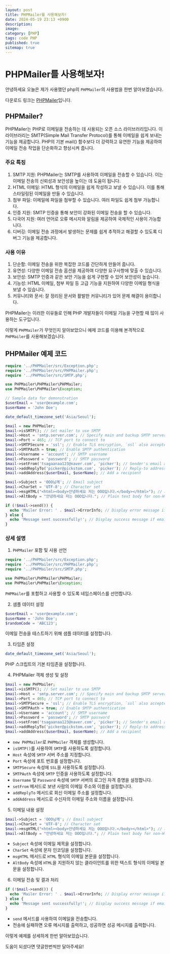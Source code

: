 ```yaml
---
layout: post
title: PHPMailer를 사용해보자!
date: 2024-05-19 23:13 +0900
description: 
image:
category: [PHP]
tags: code PHP
published: true
sitemap: true
---
```


# PHPMailer를 사용해보자!

안녕하세요 오늘은 제가 사용했던 php의 `PHPMailer`의 사용법을 한번 알아보겠습니다.

다운로드 링크는 [PHPMailer](https://github.com/PHPMailer/PHPMailer)입니다.

## PHPMailer?

PHPMailer는 PHP로 이메일을 전송하는 데 사용되는 오픈 소스 라이브러리입니다. 이 라이브러리는 SMTP(Simple Mail Transfer Protocol)를 통해 이메일을 쉽게 보내는 기능을 제공합니다. PHP의 기본 mail() 함수보다 더 강력하고 유연한 기능을 제공하여 이메일 전송 작업을 단순화하고 향상시켜 줍니다.

### 주요 특징

1. SMTP 지원: PHPMailer는 SMTP를 사용하여 이메일을 전송할 수 있습니다. 이는 이메일 전송의 신뢰성과 보안성을 높이는 데 도움이 됩니다.
2. HTML 이메일: HTML 형식의 이메일을 쉽게 작성하고 보낼 수 있습니다. 이를 통해 스타일링된 이메일을 만들 수 있습니다.
3. 첨부 파일: 이메일에 파일을 첨부할 수 있습니다. 여러 파일도 쉽게 첨부 가능합니다.
4. 인증 지원: SMTP 인증을 통해 보안이 강화된 이메일 전송을 할 수 있습니다.
5. 다국어 지원: 여러 언어로 오류 메시지와 알림을 제공하여 국제적인 사용이 가능합니다.
6. 디버깅: 이메일 전송 과정에서 발생하는 문제를 쉽게 추적하고 해결할 수 있도록 디버그 기능을 제공합니다.

### 사용 이유

1. 단순함: 이메일 전송을 위한 복잡한 코드를 간단하게 만들어 줍니다.
2. 유연성: 다양한 이메일 전송 옵션을 제공하여 다양한 요구사항에 맞출 수 있습니다.
3. 보안성: SMTP 인증과 같은 보안 기능을 쉽게 구현할 수 있어 보안성이 높습니다.
4. 기능성: HTML 이메일, 첨부 파일 등 고급 기능을 지원하여 다양한 이메일 형식을 보낼 수 있습니다.
5. 커뮤니티와 문서: 잘 정리된 문서와 활발한 커뮤니티가 있어 문제 해결이 용이합니다.

PHPMailer는 이러한 이유들로 인해 PHP 개발자들이 이메일 기능을 구현할 때 많이 사용하는 도구입니다.

이렇게 `PHPMailer`가 무엇인지 알아보았으니 예제 코드를 이용해 본격적으로 `PHPMailer`를 사용해보겠습니다.

## PHPMailer 예제 코드

```php
require '../PHPMailer/src/Exception.php';
require '../PHPMailer/src/PHPMailer.php';
require '../PHPMailer/src/SMTP.php';

use PHPMailer\PHPMailer\PHPMailer;
use PHPMailer\PHPMailer\Exception;

// Sample data for demonstration
$userEmail = 'user@example.com';
$userName = 'John Doe';

date_default_timezone_set('Asia/Seoul');

$mail = new PHPMailer;
$mail->isSMTP(); // Set mailer to use SMTP
$mail->Host = 'smtp.server.com'; // Specify main and backup SMTP servers
$mail->Port = 465; // TCP port to connect to
$mail->SMTPSecure = 'ssl'; // Enable TLS encryption, `ssl` also accepted
$mail->SMTPAuth = true; // Enable SMTP authentication
$mail->Username = 'account'; // SMTP username
$mail->Password = 'password'; // SMTP password
$mail->setFrom('tsagaanaa123@naver.com', 'picker'); // Sender's email address and name
$mail->addReplyTo('picker@pickstom.com', 'picker'); // Reply-to address
$mail->addAddress($userEmail, $userName); // Add a recipient

$mail->Subject = 'OOO님께'; // Email subject
$mail->CharSet = 'UTF-8'; // Character set
$mail->msgHTML("<html><body>안녕하세요 저는 OOO입니다.</body></html>"); // HTML message body
$mail->AltBody = "안녕하세요 저는 OOO입니다."; // Plain text body for non-HTML email clients

if (!$mail->send()) {
  echo 'Mailer Error: ' . $mail->ErrorInfo; // Display error message if email fails to send
} else {
  echo 'Message sent successfully!'; // Display success message if email is sent
}
```

### 상세 설명

1. `PHPMailer` 포함 및 사용 선언

```php
require '../PHPMailer/src/Exception.php';
require '../PHPMailer/src/PHPMailer.php';
require '../PHPMailer/src/SMTP.php';

use PHPMailer\PHPMailer\PHPMailer;
use PHPMailer\PHPMailer\Exception;
```

`PHPMailer`를 포함하고 사용할 수 있도록 네임스페이스를 선언합니다.

2. 샘플 데이터 설정

```php
$userEmail = 'user@example.com';
$userName = 'John Doe';
$randomCode = 'ABC123';
```

이메일 전송을 테스트하기 위해 샘플 데이터를 설정합니다.

3. 타임존 설정

```php
date_default_timezone_set('Asia/Seoul');
```

PHP 스크립트의 기본 타임존을 설정합니다.

4. PHPMailer 객체 생성 및 설정

```php
$mail = new PHPMailer;
$mail->isSMTP(); // Set mailer to use SMTP
$mail->Host = 'smtp.server.com'; // Specify main and backup SMTP servers
$mail->Port = 465; // TCP port to connect to
$mail->SMTPSecure = 'ssl'; // Enable TLS encryption, `ssl` also accepted
$mail->SMTPAuth = true; // Enable SMTP authentication
$mail->Username = 'account'; // SMTP username
$mail->Password = 'password'; // SMTP password
$mail->setFrom('tsagaanaa123@naver.com', 'picker'); // Sender's email address and name
$mail->addReplyTo('picker@pickstom.com', 'picker'); // Reply-to address
$mail->addAddress($userEmail, $userName); // Add a recipient
```

- `new PHPMailer`로 `PHPMailer` 객체를 생성합니다.
- `isSMTP()`를 사용하여 `SMTP`를 사용하도록 설정합니다.
- `Host` 속성에 `SMTP` 서버 주소를 지정합니다.
- `Port` 속성에 포트 번호를 설정합니다.
- `SMTPSecure` 속성에 `SSL`을 사용하도록 설정합니다.
- `SMTPAuth` 속성에 `SMTP` 인증을 사용하도록 설정합니다.
- `Username` 및 `Password` 속성에 `SMTP` 서버의 로그인 자격 증명을 설정합니다.
- `setFrom` 메서드로 보낸 사람의 이메일 주소와 이름을 설정합니다.
- `addReplyTo` 메서드로 회신 이메일 주소를 설정합니다.
- `addAddress` 메서드로 수신자의 이메일 주소와 이름을 설정합니다.

5. 이메일 내용 설정

```php
$mail->Subject = 'OOO님께'; // Email subject
$mail->CharSet = 'UTF-8'; // Character set
$mail->msgHTML("<html><body>안녕하세요 저는 OOO입니다.</body></html>"); // HTML message body
$mail->AltBody = "안녕하세요 저는 OOO입니다."; // Plain text body for non-HTML email clients
```

- `Subject` 속성에 이메일 제목을 설정합니다.
- `CharSet` 속성에 문자 인코딩을 설정합니다.
- `msgHTML` 메서드로 `HTML` 형식의 이메일 본문을 설정합니다.
- `AltBody` 속성에 `HTML`을 지원하지 않는 클라이언트를 위한 텍스트 형식의 이메일 본문을 설정합니다.

6. 이메일 전송 및 결과 처리

```php
if (!$mail->send()) {
  echo 'Mailer Error: ' . $mail->ErrorInfo; // Display error message if email fails to send
} else {
  echo 'Message sent successfully!'; // Display success message if email is sent
}
```

- `send` 메서드를 사용하여 이메일을 전송합니다.
- 전송에 실패하면 오류 메시지를 출력하고, 성공하면 성공 메시지를 출력합니다.

이렇게 예제를 상세하게 한번 알아보았습니다.

도움이 되셨다면 댓글한번씩만 달아주세요!